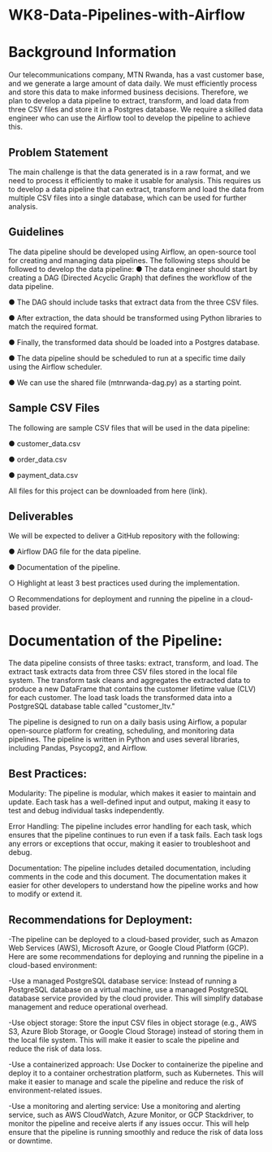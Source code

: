 # WK8-Data-Pipelines-with-Airflow

# Background Information
Our telecommunications company, MTN Rwanda, has a vast customer base, and we generate a large amount of data daily. We must efficiently process and store this data to make informed business decisions. Therefore, we plan to develop a data pipeline to extract, transform, and load data from three CSV files and store it in a Postgres database. We require a skilled data engineer who can use the Airflow tool to develop the pipeline to achieve this.

## Problem Statement
The main challenge is that the data generated is in a raw format, and we need to process it efficiently to make it usable for analysis. This requires us to develop a data pipeline that can extract, transform and load the data from multiple CSV files into a single database, which can be used for further analysis.

## Guidelines
The data pipeline should be developed using Airflow, an open-source tool for creating and managing data pipelines. 
The following steps should be followed to develop the data pipeline:
● The data engineer should start by creating a DAG (Directed Acyclic Graph) that defines the workflow of the data pipeline.

● The DAG should include tasks that extract data from the three CSV files.

● After extraction, the data should be transformed using Python libraries to match the required format.

● Finally, the transformed data should be loaded into a Postgres database.

● The data pipeline should be scheduled to run at a specific time daily using the Airflow scheduler.

● We can use the shared file (mtnrwanda-dag.py) as a starting point.

## Sample CSV Files
The following are sample CSV files that will be used in the data pipeline:

● customer_data.csv

● order_data.csv

● payment_data.csv

All files for this project can be downloaded from here (link).

## Deliverables
We will be expected to deliver a GitHub repository with the following:

● Airflow DAG file for the data pipeline.

● Documentation of the pipeline.

○ Highlight at least 3 best practices used during the implementation. 

○ Recommendations for deployment and running the pipeline in a cloud-based provider. 

# Documentation of the Pipeline:

The data pipeline consists of three tasks: extract, transform, and load. The extract task extracts data from three CSV files stored in the local file system. The transform task cleans and aggregates the extracted data to produce a new DataFrame that contains the customer lifetime value (CLV) for each customer. The load task loads the transformed data into a PostgreSQL database table called "customer_ltv."

The pipeline is designed to run on a daily basis using Airflow, a popular open-source platform for creating, scheduling, and monitoring data pipelines. The pipeline is written in Python and uses several libraries, including Pandas, Psycopg2, and Airflow.

## Best Practices:

Modularity: The pipeline is modular, which makes it easier to maintain and update. Each task has a well-defined input and output, making it easy to test and debug individual tasks independently.

Error Handling: The pipeline includes error handling for each task, which ensures that the pipeline continues to run even if a task fails. Each task logs any errors or exceptions that occur, making it easier to troubleshoot and debug.

Documentation: The pipeline includes detailed documentation, including comments in the code and this document. The documentation makes it easier for other developers to understand how the pipeline works and how to modify or extend it.

## Recommendations for Deployment:

-The pipeline can be deployed to a cloud-based provider, such as Amazon Web Services (AWS), Microsoft Azure, or Google Cloud Platform (GCP). Here are some recommendations for deploying and running the pipeline in a cloud-based environment:

-Use a managed PostgreSQL database service: Instead of running a PostgreSQL database on a virtual machine, use a managed PostgreSQL database service provided by the cloud provider. This will simplify database management and reduce operational overhead.

-Use object storage: Store the input CSV files in object storage (e.g., AWS S3, Azure Blob Storage, or Google Cloud Storage) instead of storing them in the local file system. This will make it easier to scale the pipeline and reduce the risk of data loss.

-Use a containerized approach: Use Docker to containerize the pipeline and deploy it to a container orchestration platform, such as Kubernetes. This will make it easier to manage and scale the pipeline and reduce the risk of environment-related issues.

-Use a monitoring and alerting service: Use a monitoring and alerting service, such as AWS CloudWatch, Azure Monitor, or GCP Stackdriver, to monitor the pipeline and receive alerts if any issues occur. This will help ensure that the pipeline is running smoothly and reduce the risk of data loss or downtime.
